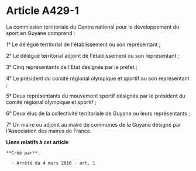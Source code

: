 # Article A429-1

La commission territoriale du Centre national pour le développement du sport en Guyane comprend : 

1° Le délégué territorial de l'établissement ou son représentant ; 

2° Le délégué territorial adjoint de l'établissement ou son représentant ; 

3° Cinq représentants de l'Etat désignés par le préfet ; 

4° Le président du comité régional olympique et sportif ou son représentant ; 

5° Deux représentants du mouvement sportif désignés par le président du comité régional olympique et sportif ; 

6° Deux élus de la collectivité territoriale de Guyane ou leurs représentants ; 

7° Un maire ou adjoint au maire de communes de la Guyane désigné par l'Association des maires de France.

**Liens relatifs à cet article**

	**Créé par**:

	  - Arrêté du 4 mars 2016 - art. 1
